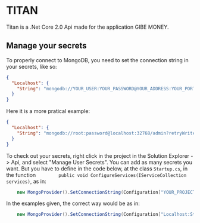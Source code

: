 # TITAN

Titan is a .Net Core 2.0 Api made for the application GIBE MONEY.


## Manage your secrets

To properly connect to MongoDB, you need to set the connection string in your secrets, like so:

```JSON
{
  "Localhost": {
    "String": "mongodb://YOUR_USER:YOUR_PASSWORD@YOUR_ADDRESS:YOUR_PORT/YOUR_DATABASE?YOUR_OPTIONS"
  }
}
```

Here it is a more pratical example:

```JSON
{
  "Localhost": {
    "String": "mongodb://root:password@localhost:32768/admin?retryWrites=true"
  }
}
```


To check out your secrets, right click in the project in the Solution Explorer -> Api, and select "Manage User Secrets". You can add as many secrets you want. But you have to define in the code below, at the class `Startup.cs`, in the function `        public void ConfigureServices(IServiceCollection services)`, as in:

```C#
	new MongoProvider().SetConnectionString(Configuration["YOUR_PROJECT:YOUR_PROPERTY"]);
```

In the examples given, the correct way would be as in:

```C#
	new MongoProvider().SetConnectionString(Configuration["Localhost:String"]);
```
